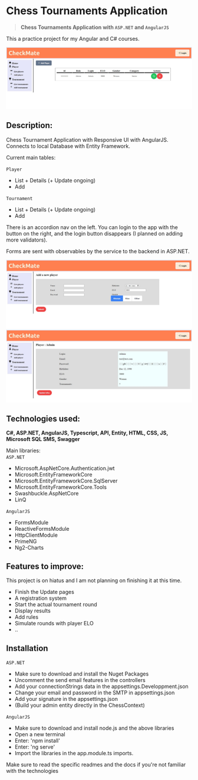 # Chess Tournaments Application
> **Chess Tournaments Application with `ASP.NET` and `AngularJS`**  

This a practice project for my Angular and C# courses.

![Chess Application Angular](chess1.JPG)

## Description:  
Chess Tournament Application with Responsive UI with AngularJS. 
Connects to local Database with Entity Framework. 

Current main tables:

`Player`  
 - List + Details (+ Update ongoing)
 - Add  
 
`Tournament`  
 - List + Details (+ Update ongoing)
 - Add
 
There is an accordion nav on the left. You can login to the app with the button on the right, and the login button disappears (I planned on adding more validators).   

Forms are sent with observables by the service to the backend in ASP.NET.


![Chess Application Angular](chess2.JPG)  
![Chess Application Angular](chess3.JPG)

## Technologies used:
**C#, ASP.NET, AngularJS, Typescript, API, Entity, HTML, CSS, JS, Microsoft SQL SMS, Swagger**

Main libraries:   
`ASP.NET`
 - Microsoft.AspNetCore.Authentication.jwt 
 - Microsoft.EntityFrameworkCore
 - Microsoft.EntityFrameworkCore.SqlServer
 - Microsoft.EntityFrameworkCore.Tools 
 - Swashbuckle.AspNetCore  
 - LinQ

 `AngularJS`
 - FormsModule  
 - ReactiveFormsModule  
 - HttpClientModule  
 - PrimeNG  
 - Ng2-Charts

## Features to improve:

This project is on hiatus and I am not planning on finishing it at this time.   
- Finish the Update pages
- A registration system
- Start the actual tournament round 
- Display results
- Add rules
- Simulate rounds with player ELO  
- ..  

## Installation  
`ASP.NET`   

- Make sure to download and install the Nuget Packages  
- Uncomment the send email features in the controllers  
- Add your connectionStrings data in the appsettings.Developpment.json  
- Change your email and password in the SMTP in appsettings.json  
- Add your signature in the appsettings.json  
- (Build your admin entity directly in the ChessContext)  


`AngularJS`   

- Make sure to download and install node.js and the above libraries
- Open a new terminal
- Enter: 'npm install'  
- Enter: 'ng serve'  
- Import the libraries in the app.module.ts imports.

Make sure to read the specific readmes and the docs if you're not familiar with the technologies
